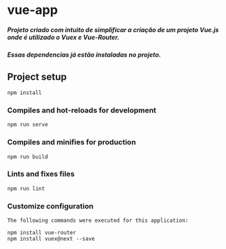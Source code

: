# vue-app

##### Projeto criado com intuito de simplificar a criação de um projeto Vue.js onde é utilizado o Vuex e Vue-Router.
##### Essas dependencias já estão instaladas no projeto.


## Project setup
```
npm install
```

### Compiles and hot-reloads for development
```
npm run serve
```

### Compiles and minifies for production
```
npm run build
```

### Lints and fixes files
```
npm run lint
```

### Customize configuration

```
The following commands were executed for this application:

npm install vue-router
npm install vuex@next --save
```
